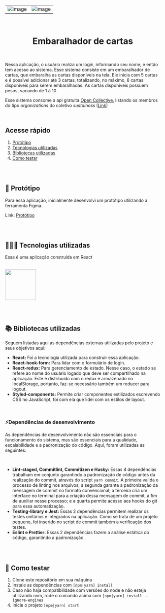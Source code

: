 |                                       |                                                                                                        |
|:-------------------------------------:|:------------------------------------------------------------------------------------------------------:|
| ![image](https://user-images.githubusercontent.com/50783727/225102056-fa61a5de-30a2-4122-ab53-fd14538954f7.png) | ![image](https://user-images.githubusercontent.com/50783727/225102301-aca7ab7c-2284-496a-b6fa-cdd54b69b975.png)|

<br />
<h1 align='center'>Embaralhador de cartas</h1>
<br />

Nessa aplicação, o usuário realiza um login, informando seu nome, e então tem acesso ao sistema. Esse sistema consiste em um embaralhador de cartas, que embaralha as cartas disponíveis na tela. Ele inicia com 5 cartas e é possível adicionar até 3 cartas, totalizando, no máximo, 8 cartas disponíveis para serem embaralhadas. As cartas disponíveis possuem pesos, variando de 1 à 10.

Esse sistema consome a api gratuita [Open Collective](https://docs.opencollective.com/help/), listando os membros do tipo *organizations* do coletivo *sustainoss* ([Link](https://docs.opencollective.com/help/contributing/development/api/members))

<br />


## Acesse rápido
1. [Protótipo](#prototipo)
2. [Tecnologias utilizadas](#tech)
3. [Bibliotecas utilizadas](#lib)
4. [Como testar](#rodar)

<br /> <br />

## 🎨 Protótipo <a name="prototipo"></a>
Para essa aplicação, inicialmente desenvolvi um protótipo utilizando a ferramenta Figma.

Link: [Protótipo](https://www.figma.com/proto/qWyy9G2bEqp3mC7hMwG8Sv/Untitled?node-id=207%3A17&scaling=scale-down&page-id=207%3A2&starting-point-node-id=207%3A17)


<br /> <br />

## 👩🏽‍💻 Tecnologias utilizadas <a name="tech"></a>
Essa é uma aplicação construída em React
<br /><br />
<div style="display: flex; align-items: center">
  <img src="https://user-images.githubusercontent.com/50783727/225116442-3cd867df-f27b-4475-b1ad-94f0a5dafe3f.png" style="width: 100px" />
</div>


<br /> <br />

## 📚 Bibliotecas utilizadas <a name="lib"></a>
Seguem listadas aqui as dependências externas utilizadas pelo projeto e seus objetivos aqui:
- **React:** Foi a tecnologia utilizada para construir essa aplicação.
- **React-hook-form:** Para lidar com o formulário de login.
- **React-redux:** Para gerenciamento de estado. Nesse caso, o estado se refere ao nome do usuário logado que deve ser compartilhado na aplicação. Este é distribuído com o redux e armazenado no localStorage, portanto, faz-se necessário também um reducer para logout.
- **Styled-components:** Permite criar componentes estilizados escrevendo CSS no JavaScript, foi com ela que lidei com os estilos de layout.

<br />

### ⚡Dependências de desenvolvimento
As dependências de desenvolvimento não são essenciais para o funcionamento do sistema, mas são essenciais para a qualidade, escalabilidade e a padronização do código.
Aqui, foram utilizadas as seguintes:

<br />

 - **Lint-staged, Commitlint, Commitizen e Husky:** Essas 4 dependências trabalham em conjunto garantindo a padronização de código antes da realização do commit, através do script ``yarn commit``. A primeira valida o processo de linting nos arquivos; a segunda garante a padronização da mensagem de commit no formato convencional; a terceira cria um interface no terminal para a criação dessa mensagem de commit, a fim de auxiliar nesse processo; e a quarta permite acesso aos hooks do git para essa automatização.
 - **Testing-library e Jest:**  Essas 2 dependências permitem realizar os testes unitários e integrados na aplicação. Como se trata de um projeto pequeno, foi inserido no script de commit também a verificação dos testes.
 - **Eslint e Prettier:**  Essas 2 dependências fazem a análise estática do código, garantindo a padronização.
 

<br /> <br />

## 🚀 Como testar <a name="rodar"></a>
1. Clone este repositório em sua máquina
2. Instale as dependências com ``[npm|yarn] install``
3. Caso não haja compatibilidade com versões do node e não esteja utilizando nvm, rode o comando acima com ``[npm|yarn] install --ignore-engines``
4. Inicie o projeto ``[npm|yarn] start``
